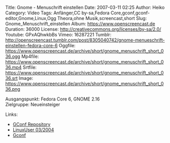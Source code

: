 Title: Gnome - Menuschrift einstellen
Date: 2007-03-11 02:25
Author: Heiko
Category: Video
Tags: Anfänger,CC by-sa,Fedora Core,gconf,gconf-editor,Gnome,Linux,Ogg Theora,ohne Musik,screencast,short
Slug: Gnome_Menuschrift_einstellen
Album: https://www.openscreencast.de
Duration: 36000
License: http://creativecommons.org/licenses/by-sa/2.0/
Youtube: GPxAQhwkbBs
Vimeo: 16287221
Tumblr: http://openscreencast.tumblr.com/post/8305040742/gnome-menueschrift-einstellen-fedora-core-6
Oggfile: https://www.openscreencast.de/archive/short/gnome_menuschrift_short_036.ogg
Mp4file: https://www.openscreencast.de/archive/short/gnome_menuschrift_short_036.mp4
Srtfile: https://www.openscreencast.de/archive/short/gnome_menuschrift_short_036.srt
Image: https://www.openscreencast.de/archive/short/gnome_menuschrift_short_036.png

Ausgangspunkt: Fedora Core 6, GNOME 2.16  
Zielgruppe: Neueinsteiger  

Links:

  * [GConf Repository](http://www.gnome.org/learn/admin-guide/latest/gconf-24.html)
  * [LinuxUser 03/2004](http://www.linux-user.de/ausgabe/2004/03/028-gconf/index.html)
  * [Gconf](http://en.wikipedia.org/wiki/Gconf)

